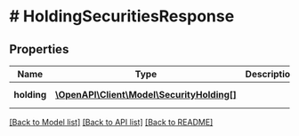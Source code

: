 # # HoldingSecuritiesResponse

## Properties

Name | Type | Description | Notes
------------ | ------------- | ------------- | -------------
**holding** | [**\OpenAPI\Client\Model\SecurityHolding[]**](SecurityHolding.md) |  | [optional] [readonly]

[[Back to Model list]](../../README.md#models) [[Back to API list]](../../README.md#endpoints) [[Back to README]](../../README.md)

